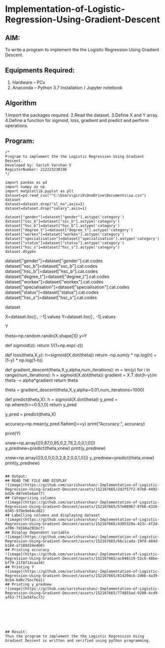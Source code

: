 # Implementation-of-Logistic-Regression-Using-Gradient-Descent

## AIM:
To write a program to implement the the Logistic Regression Using Gradient Descent.

## Equipments Required:
1. Hardware – PCs
2. Anaconda – Python 3.7 Installation / Jupyter notebook

## Algorithm
1.Import the packages required.
2.Read the dataset.
3.Define X and Y array.
4.Define a function for sigmoid, loss, gradient and predict and perform operations.


## Program:
```
/*
Program to implement the the Logistic Regression Using Gradient Descent.
Developed by: Sarish Varshan V
RegisterNumber: 212223230196 
*/
```
```
import pandas as pd
import numpy as np
import matplotlib.pyplot as plt
dataset=pd.read_csv(""C:\Users\giri9\OneDrive\Documents\sa.csv")
dataset
dataset=dataset.drop("sl_no",axis=1)
dataset=dataset.drop("salary",axis=1)

dataset["gender"]=dataset["gender"].astype('category')
dataset["ssc_b"]=dataset["ssc_b"].astype('category')
dataset["hsc_b"]=dataset["hsc_b"].astype('category')
dataset["degree_t"]=dataset["degree_t"].astype('category')
dataset["workex"]=dataset["workex"].astype('category')
dataset["specialisation"]=dataset["specialisation"].astype('category')
dataset["status"]=dataset["status"].astype('category')
dataset["hsc_s"]=dataset["hsc_s"].astype('category')
dataset.dtypes
```
dataset["gender"]=dataset["gender"].cat.codes
dataset["ssc_b"]=dataset["ssc_b"].cat.codes
dataset["hsc_b"]=dataset["hsc_b"].cat.codes
dataset["degree_t"]=dataset["degree_t"].cat.codes
dataset["workex"]=dataset["workex"].cat.codes
dataset["specialisation"]=dataset["specialisation"].cat.codes
dataset["status"]=dataset["status"].cat.codes
dataset["hsc_s"]=dataset["hsc_s"].cat.codes

dataset

X=dataset.iloc[:, :-1].values
Y=dataset.iloc[:, -1].values

Y

theta=np.random.randn(X.shape[1])
y=Y

def sigmoid(z):
    return 1/(1+np.exp(-z))

def loss(theta,X,y):
    h=sigmoid(X.dot(theta))
    return -np.sum(y * np.log(h) + (1-y) * np.log(1-h))

def gradient_descent(theta,X,y,alpha,num_iterations):
    m = len(y)
    for i in range(num_iterations):
        h = sigmoid(X.dot(theta))
        gradient = X.T.dot(h-y)/m
        theta -= alpha*gradient
    return theta
    
theta = gradient_descent(theta,X,y,alpha=0.01,num_iterations=1000)

def predict(theta,X):
    h = sigmoid(X.dot(theta))
    y_pred = np.where(h>=0.5,1,0)
    return y_pred
    
y_pred = predict(theta,X)

accuracy=np.mean(y_pred.flatten()==y)
print("Accuracy:", accuracy)

print(Y)

xnew=np.array([[0,87,0,95,0,2,78,2,0,0,1,0]])
y_prednew=predict(theta,xnew)
print(y_prednew)

xnew=np.array([[0,0,0,0,0,2,8,2,0,0,1,0]])
y_prednew=predict(theta,xnew)
print(y_prednew)
```

## Output:
## READ THE FILE AND DISPLAY
![image](https://github.com/sarishvarshan/-Implementation-of-Logistic-Regression-Using-Gradient-Descent/assets/152167665/2d2f57f2-07b0-4492-bd26-087e65e6ae77)
## Categorizing columns
![image](https://github.com/sarishvarshan/-Implementation-of-Logistic-Regression-Using-Gradient-Descent/assets/152167665/57e08967-0f66-4326-8345-979e9e64cd02)
## Labelling columns and displaying dataset
![image](https://github.com/sarishvarshan/-Implementation-of-Logistic-Regression-Using-Gradient-Descent/assets/152167665/4305329a-423c-4f2d-a706-7d1b6a291bcf)
## Display dependent variable
![image](https://github.com/sarishvarshan/-Implementation-of-Logistic-Regression-Using-Gradient-Descent/assets/152167665/66c1cada-19fd-484d-b184-a7188d24e4b0)
## Printing accuracy
![image](https://github.com/sarishvarshan/-Implementation-of-Logistic-Regression-Using-Gradient-Descent/assets/152167665/ac048119-52c6-48be-bf79-21f8f14caa34)
## Printing Y
![image](https://github.com/sarishvarshan/-Implementation-of-Logistic-Regression-Using-Gradient-Descent/assets/152167665/814294cb-2d0b-4a39-8cb4-bd8c75ecf6a1)
## Printing y_prednew
![image](https://github.com/sarishvarshan/-Implementation-of-Logistic-Regression-Using-Gradient-Descent/assets/152167665/774855ad-9280-4cd9-afb3-7f13e58fec73)







## Result:
Thus the program to implement the the Logistic Regression Using Gradient Descent is written and verified using python programming.

